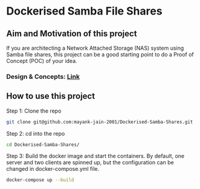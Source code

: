 # Dockerised Samba File Shares

## Aim and Motivation of this project
If you are architecting a Network Attached Storage (NAS) system using Samba file
shares, this project can be a good starting point to do a Proof of Concept (POC)
of your idea.

### Design & Concepts: [Link](https://excalidraw.com/#json=LLO-CaWdcfpTYroKL6_yh,3GCKw8hLGnLsmbe16oBjaQ)


## How to use this project
Step 1: Clone the repo
```bash
git clone git@github.com:mayank-jain-2001/Dockerised-Samba-Shares.git
```

Step 2: cd into the repo
```bash
cd Dockerised-Samba-Shares/
```

Step 3: Build the docker image and start the containers. By default, one server and two clients are spinned up, but the configuration can be changed in docker-compose.yml file.
```bash
docker-compose up --build
```